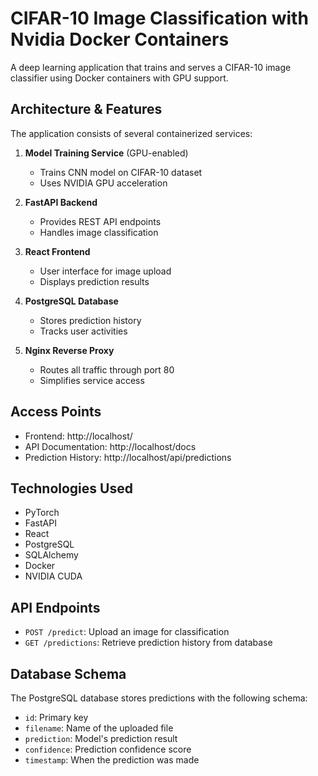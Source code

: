 # CIFAR-10 Image Classification with Nvidia Docker Containers

A deep learning application that trains and serves a CIFAR-10 image classifier using Docker containers with GPU support.

## Architecture & Features

The application consists of several containerized services:
1. **Model Training Service** (GPU-enabled)
   - Trains CNN model on CIFAR-10 dataset
   - Uses NVIDIA GPU acceleration

2. **FastAPI Backend**
   - Provides REST API endpoints
   - Handles image classification

3. **React Frontend**
   - User interface for image upload
   - Displays prediction results

4. **PostgreSQL Database**
   - Stores prediction history
   - Tracks user activities

5. **Nginx Reverse Proxy**
   - Routes all traffic through port 80
   - Simplifies service access

## Access Points
- Frontend: http://localhost/
- API Documentation: http://localhost/docs
- Prediction History: http://localhost/api/predictions

## Technologies Used

- PyTorch
- FastAPI
- React
- PostgreSQL
- SQLAlchemy
- Docker
- NVIDIA CUDA

## API Endpoints

- `POST /predict`: Upload an image for classification
- `GET /predictions`: Retrieve prediction history from database

## Database Schema

The PostgreSQL database stores predictions with the following schema:
- `id`: Primary key
- `filename`: Name of the uploaded file
- `prediction`: Model's prediction result
- `confidence`: Prediction confidence score
- `timestamp`: When the prediction was made 